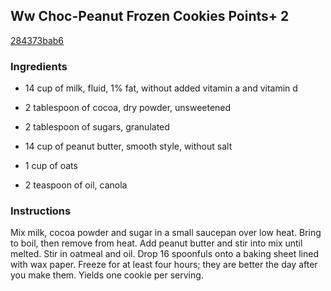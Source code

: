 ## Ww Choc-Peanut Frozen Cookies Points+ 2

[284373bab6](http://www.food.com/recipe/ww-choc-peanut-frozen-cookies-points-2-453602)

### Ingredients

 - 14 cup of milk, fluid, 1% fat, without added vitamin a and vitamin d

 - 2 tablespoon of cocoa, dry powder, unsweetened

 - 2 tablespoon of sugars, granulated

 - 14 cup of peanut butter, smooth style, without salt

 - 1 cup of oats

 - 2 teaspoon of oil, canola

### Instructions

Mix milk, cocoa powder and sugar in a small saucepan over low heat. Bring to boil, then remove from heat. Add peanut butter and stir into mix until melted. Stir in oatmeal and oil. Drop 16 spoonfuls onto a baking sheet lined with wax paper. Freeze for at least four hours; they are better the day after you make them. Yields one cookie per serving.